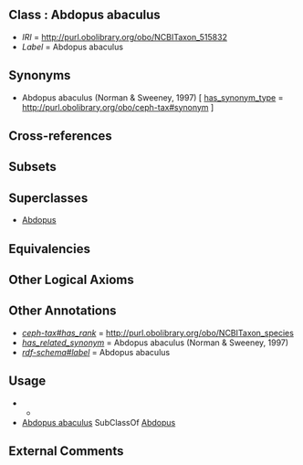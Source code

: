 
## Class : Abdopus abaculus

 * *IRI* = http://purl.obolibrary.org/obo/NCBITaxon_515832
 * *Label* = Abdopus abaculus

## Synonyms

 * Abdopus abaculus (Norman & Sweeney, 1997) [ [has_synonym_type](../../pe/oboInOwl#hasSynonymType.md) = http://purl.obolibrary.org/obo/ceph-tax#synonym ]

## Cross-references


## Subsets


## Superclasses

 * [Abdopus](../../NCBITaxon/29/NCBITaxon_515829.md)

## Equivalencies


## Other Logical Axioms


## Other Annotations

 * *[ceph-tax#has_rank](../../ceph-tax#has/nk/ceph-tax#has_rank.md)* = http://purl.obolibrary.org/obo/NCBITaxon_species
 * *[has_related_synonym](../../ym/oboInOwl#hasRelatedSynonym.md)* = Abdopus abaculus (Norman & Sweeney, 1997)
 * *[rdf-schema#label](../../el/rdf-schema#label.md)* = Abdopus abaculus

## Usage

 * -
 * [Abdopus abaculus](../../NCBITaxon/32/NCBITaxon_515832.md) SubClassOf [Abdopus](../../NCBITaxon/29/NCBITaxon_515829.md)

## External Comments

